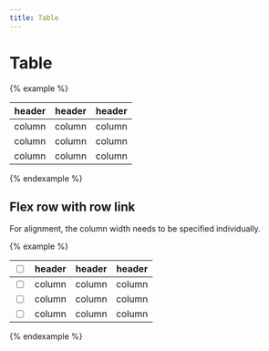 ```yaml
---
title: Table
---
```


<h1>Table</h1>

{% example %}
<table class="table">
  <thead>
    <tr>
      <th>header</th>
      <th>header</th>
      <th>header</th>
    </tr>
  </thead>
  <tbody>
    <tr>
      <td>column</td>
      <td>column</td>
      <td>column</td>
    </tr>
    <tr>
      <td>column</td>
      <td>column</td>
      <td>column</td>
    </tr>
    <tr>
      <td>column</td>
      <td>column</td>
      <td>column</td>
    </tr>
  </tbody>
</table>

{% endexample %}

## Flex row with row link

For alignment, the column width needs to be specified individually.

{% example %}
<table class="table">
  <thead>
    <tr class="flex position-relative">
      <th class="table__cell--action">
        <label class="button button--icon">
          <input type="checkbox">
        </label>
      </th>
      <th>header</th>
      <th class="flex-grow-1">header</th>
      <th>header</th>
    </tr>
  </thead>
  <tbody>
    <tr class="flex position-relative">
      <td class="table__cell--action">
        <a href="#" class="stretched-link"></a>
        <label class="button button--icon">
          <input type="checkbox">
        </label>
      </td>
      <td>column</td>
      <td class="flex-grow-1">column</td>
      <td>column</td>
    </tr>
    <tr class="flex position-relative">
      <td class="table__cell--action">
        <a href="#" class="stretched-link"></a>
        <label class="button button--icon">
          <input type="checkbox">
        </label>
      </td>
      <td>column</td>
      <td class="flex-grow-1">column</td>
      <td>column</td>
    </tr>
    <tr class="flex position-relative">
      <td class="table__cell--action">
        <a href="#" class="stretched-link"></a>
        <label class="button button--icon">
          <input type="checkbox">
        </label>
      </td>
      <td>column</td>
      <td class="flex-grow-1">column</td>
      <td>column</td>
    </tr>
  </tbody>
</table>
{% endexample %}
